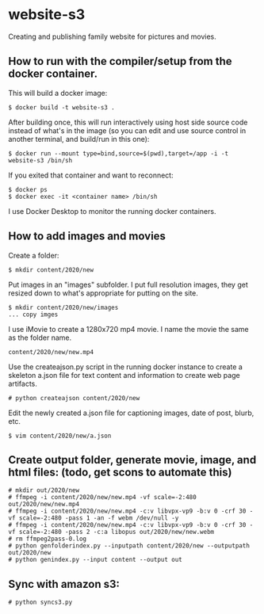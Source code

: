 # website-s3
Creating and publishing family website for pictures and movies.

## How to run with the compiler/setup from the docker container.

This will build a docker image:

    $ docker build -t website-s3 .

After building once, this will run interactively using host side source code
instead of what's in the image (so you can edit and use source control in
another terminal, and build/run in this one):

    $ docker run --mount type=bind,source=$(pwd),target=/app -i -t website-s3 /bin/sh

If you exited that container and want to reconnect:

    $ docker ps
    $ docker exec -it <container name> /bin/sh

I use Docker Desktop to monitor the running docker containers.

## How to add images and movies

Create a folder:

    $ mkdir content/2020/new

Put images in an "images" subfolder. I put full resolution images, they get resized down to what's appropriate for putting on the site.

    $ mkdir content/2020/new/images
    ... copy imges

I use iMovie to create a 1280x720 mp4 movie. I name the movie the same as the folder name.

    content/2020/new/new.mp4

Use the createajson.py script in the running docker instance to create a skeleton a.json file for text content and information to create web page artifacts.

    # python createajson content/2020/new

Edit the newly created a.json file for captioning images, date of post, blurb, etc.

    $ vim content/2020/new/a.json

## Create output folder, generate movie, image, and html files: (todo, get scons to automate this)

    # mkdir out/2020/new
    # ffmpeg -i content/2020/new/new.mp4 -vf scale=-2:480 out/2020/new/new.mp4
    # ffmpeg -i content/2020/new/new.mp4 -c:v libvpx-vp9 -b:v 0 -crf 30 -vf scale=-2:480 -pass 1 -an -f webm /dev/null -y
    # ffmpeg -i content/2020/new/new.mp4 -c:v libvpx-vp9 -b:v 0 -crf 30 -vf scale=-2:480 -pass 2 -c:a libopus out/2020/new/new.webm
    # rm ffmpeg2pass-0.log
    # python genfolderindex.py --inputpath content/2020/new --outputpath out/2020/new
    # python genindex.py --input content --output out

## Sync with amazon s3:
    # python syncs3.py
